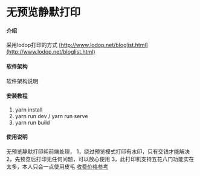 # 无预览静默打印

#### 介绍

采用lodop打印的方式
[http://www.lodop.net/bloglist.html](http://www.lodop.net/bloglist.html)

#### 软件架构

软件架构说明

#### 安装教程

1. yarn install
2. yarn run dev / yarn run serve
3. yarn run build

#### 使用说明

无预览静默打印纯前端处理，
1，绕过预览模式打印有水印，只有交钱才能解决
2，先预览后打印无任何问题，可以放心使用
3，此打印机支持五花八门功能实在太多，本人只会一点使用皮毛
[收费价格参考](http://www.lodop.net/Lodop_Lic.html)

